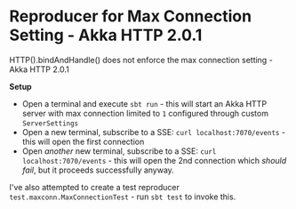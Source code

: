 # Reproducer for Max Connection Setting - Akka HTTP 2.0.1

HTTP().bindAndHandle() does not enforce the max connection setting - Akka HTTP 2.0.1

**Setup**

* Open a terminal and execute `sbt run` - this will start an Akka HTTP server with max connection limited to `1` 
  configured through custom `ServerSettings`
* Open a new terminal, subscribe to a SSE: `curl localhost:7070/events` - this will open the first connection
* Open *another* new terminal, subscribe to a SSE: `curl localhost:7070/events` - this will open the 2nd connection 
  which *should fail*, but it proceeds successfully anyway.

I've also attempted to create a test reproducer `test.maxconn.MaxConnectionTest` - run `sbt test` to invoke this.
